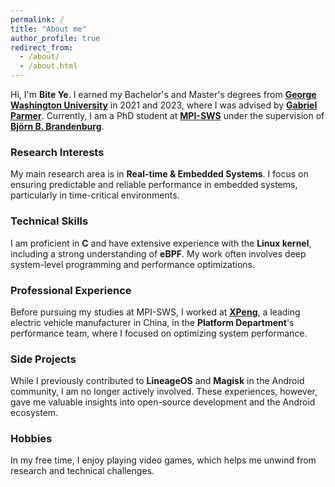 ```yaml
---
permalink: /
title: "About me"
author_profile: true
redirect_from: 
  - /about/
  - /about.html
---
```


Hi, I'm **Bite Ye**. I earned my Bachelor's and Master's degrees from [**George Washington University**](https://www.gwu.edu/) in 2021 and 2023, where I was advised by [**Gabriel Parmer**](https://www2.seas.gwu.edu/~gparmer/). Currently, I am a PhD student at [**MPI-SWS**](https://www.mpi-sws.org/) under the supervision of [**Björn B. Brandenburg**](https://people.mpi-sws.org/~bbb/).

### Research Interests

My main research area is in **Real-time & Embedded Systems**. I focus on ensuring predictable and reliable performance in embedded systems, particularly in time-critical environments.

### Technical Skills

I am proficient in **C** and have extensive experience with the **Linux kernel**, including a strong understanding of **eBPF**. My work often involves deep system-level programming and performance optimizations.

### Professional Experience

Before pursuing my studies at MPI-SWS, I worked at [**XPeng**](https://en.xiaopeng.com/), a leading electric vehicle manufacturer in China, in the **Platform Department**'s performance team, where I focused on optimizing system performance.

### Side Projects

While I previously contributed to **LineageOS** and **Magisk** in the Android community, I am no longer actively involved. These experiences, however, gave me valuable insights into open-source development and the Android ecosystem.

### Hobbies

In my free time, I enjoy playing video games, which helps me unwind from research and technical challenges.
